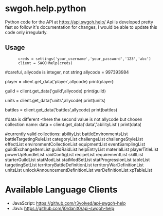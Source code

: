 # swgoh.help.python
Python code for the API at https://api.swgoh.help/
Api is developed pretty fast so follow it's documentation for changes, I would be able to update this code only irregularly.

## Usage

          creds = settings('your_username','your_password','123','abc')
          client = SWGOHhelp(creds)

#careful, allycode is integer, not string
allycode = 997393984

player = client.get_data('player',allycode)
print(player)

guild = client.get_data('guild',allycode)
print(guild)

units = client.get_data('units',allycode)
print(units)

battles = client.get_data('battles',allycode)
print(battles)

#data is different -there the second value is not allycode but chosen collection name:
data = client.get_data('data','abilityList')
print(data)

#currently valid collections:
abilityList
battleEnvironmentsList
battleTargetingRuleList
categoryList
challengeList
challengeStyleList
effectList
environmentCollectionList
equipmentList
eventSamplingList
guildExchangeItemList
guildRaidList
helpEntryList
materialList
playerTitleList
powerUpBundleList
raidConfigList
recipeList
requirementList
skillList
starterGuildList
statModList
statModSetList
statProgressionList
tableList
targetingSetList
territoryBattleDefinitionList
territoryWarDefinitionList
unitsList
unlockAnnouncementDefinitionList
warDefinitionList
xpTableList

# Available Language Clients

* JavaScript: https://github.com/r3volved/api-swgoh-help
* Java: https://github.com/j0rdanit0/api-swgoh-help
